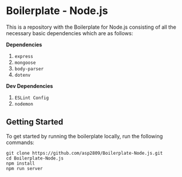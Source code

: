 # Boilerplate - Node.js

This is a repository with the Boilerplate for Node.js consisting of all the necessary basic dependencies which are as follows:

**Dependencies**

1. `express`
2. `mongoose`
3. `body-parser`
4. `dotenv`

**Dev Dependencies**

1. `ESLint Config`
2. `nodemon`

## Getting Started

To get started by running the boilerplate locally, run the following commands:

```
git clone https://github.com/asp2809/Boilerplate-Node.js.git
cd Boilerplate-Node.js
npm install
npm run server
```

